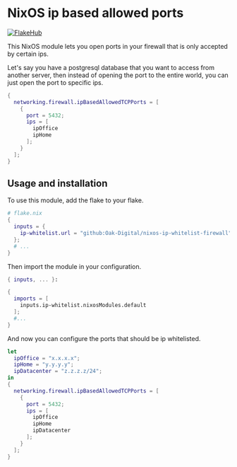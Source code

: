 # NixOS ip based allowed ports

[![FlakeHub](https://img.shields.io/endpoint?url=https://flakehub.com/f/Oak-Digital/nixos-ip-whitelist-firewall/badge)](https://flakehub.com/flake/Oak-Digital/nixos-ip-whitelist-firewall)

This NixOS module lets you open ports in your firewall that is only accepted by certain ips.

Let's say you have a postgresql database that you want to access from another server, then instead of opening the port to the entire world, you can just open the port to specific ips.

```nix
{
  networking.firewall.ipBasedAllowedTCPPorts = [
    {
      port = 5432;
      ips = [
        ipOffice
        ipHome
      ];
    }
  ];
}
```

## Usage and installation

To use this module, add the flake to your flake.

```nix
# flake.nix
{
  inputs = {
    ip-whitelist.url = "github:Oak-Digital/nixos-ip-whitelist-firewall";
  };
  # ...
}
```

Then import the module in your configuration.

```nix
{ inputs, ... }:

{
  imports = [
    inputs.ip-whitelist.nixosModules.default
  ];
  #...
}
```

And now you can configure the ports that should be ip whitelisted.

```nix
let
  ipOffice = "x.x.x.x";
  ipHome = "y.y.y.y";
  ipDatacenter = "z.z.z.z/24";
in
{
  networking.firewall.ipBasedAllowedTCPPorts = [
    {
      port = 5432;
      ips = [
        ipOffice
        ipHome
        ipDatacenter
      ];
    }
  ];
}
```
